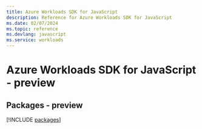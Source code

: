```yaml
---
title: Azure Workloads SDK for JavaScript
description: Reference for Azure Workloads SDK for JavaScript
ms.date: 02/07/2024
ms.topic: reference
ms.devlang: javascript
ms.service: workloads
---
```

# Azure Workloads SDK for JavaScript - preview
## Packages - preview
[!INCLUDE [packages](workloads-index.md)]